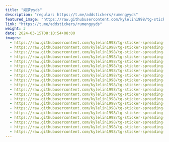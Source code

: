 ```yaml
---
title: "如梦yyds"
description: "regular: https://t.me/addstickers/rumengyyds"
featured_image: "https://raw.githubusercontent.com/kylelin1998/tg-sticker-spreading-worldwide-images/main/img/4a5c6704-f631-4722-a493-2ca5648b01fc.jpg"
link: "https://t.me/addstickers/rumengyyds"
weight: 3
date: 2024-03-15T08:10:54+08:00
images:
  - https://raw.githubusercontent.com/kylelin1998/tg-sticker-spreading-worldwide-images/main/img/4a5c6704-f631-4722-a493-2ca5648b01fc.jpg
  - https://raw.githubusercontent.com/kylelin1998/tg-sticker-spreading-worldwide-images/main/img/a093fe4b-8615-4461-a2d4-a2c490f63b33.jpg
  - https://raw.githubusercontent.com/kylelin1998/tg-sticker-spreading-worldwide-images/main/img/857903ad-07ae-41dd-8d04-a48da1e7e4fc.jpg
  - https://raw.githubusercontent.com/kylelin1998/tg-sticker-spreading-worldwide-images/main/img/e7f1c9dc-af5c-4e73-aaad-3e0782c5c1cb.jpg
  - https://raw.githubusercontent.com/kylelin1998/tg-sticker-spreading-worldwide-images/main/img/2bf2b70c-4d6f-4b96-93e4-6a80e26161b8.jpg
  - https://raw.githubusercontent.com/kylelin1998/tg-sticker-spreading-worldwide-images/main/img/6cc7ff1e-1dd2-48d8-bf4c-13e6c390ed93.jpg
  - https://raw.githubusercontent.com/kylelin1998/tg-sticker-spreading-worldwide-images/main/img/693ee93a-d097-4fdb-9cc4-cd76c42cd45c.jpg
  - https://raw.githubusercontent.com/kylelin1998/tg-sticker-spreading-worldwide-images/main/img/979289bb-e447-4f63-bacf-93aac15b00ec.jpg
  - https://raw.githubusercontent.com/kylelin1998/tg-sticker-spreading-worldwide-images/main/img/60e80923-e028-48c7-8128-ca392f79e2cd.jpg
  - https://raw.githubusercontent.com/kylelin1998/tg-sticker-spreading-worldwide-images/main/img/17ff05de-e8d9-45ae-a616-d17fdd242412.jpg
  - https://raw.githubusercontent.com/kylelin1998/tg-sticker-spreading-worldwide-images/main/img/68d8a340-8a51-4938-81af-34222a613a8d.jpg
  - https://raw.githubusercontent.com/kylelin1998/tg-sticker-spreading-worldwide-images/main/img/4af77d60-8d4d-4784-af36-1557378ee8c4.jpg
  - https://raw.githubusercontent.com/kylelin1998/tg-sticker-spreading-worldwide-images/main/img/472bc809-b9e7-42a0-8c16-481a5b5bf0ef.jpg
  - https://raw.githubusercontent.com/kylelin1998/tg-sticker-spreading-worldwide-images/main/img/ad35fa23-d7cf-447b-8277-a2e04b1cb8bd.jpg
  - https://raw.githubusercontent.com/kylelin1998/tg-sticker-spreading-worldwide-images/main/img/105b0011-dc1c-4605-b954-e7d34100c7c3.jpg
  - https://raw.githubusercontent.com/kylelin1998/tg-sticker-spreading-worldwide-images/main/img/16c05337-e348-455a-96ed-1fb85dbeb95a.jpg
  - https://raw.githubusercontent.com/kylelin1998/tg-sticker-spreading-worldwide-images/main/img/e7544142-9051-441b-9de8-14c88e1ecfe4.jpg
  - https://raw.githubusercontent.com/kylelin1998/tg-sticker-spreading-worldwide-images/main/img/0032271e-fc09-4e67-9db1-252619835e51.jpg
  - https://raw.githubusercontent.com/kylelin1998/tg-sticker-spreading-worldwide-images/main/img/a7003938-4779-463f-92cc-16e73d6132b7.jpg
  - https://raw.githubusercontent.com/kylelin1998/tg-sticker-spreading-worldwide-images/main/img/4cff46f0-e1c9-44db-8e54-e725611e6ab6.jpg
---
```

